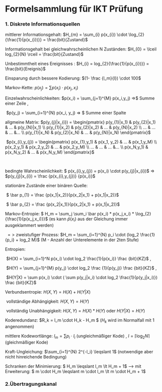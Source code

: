 # Formelsammlung für IKT Prüfung



### 1. Diskrete Informationsquellen



mittlerer Informationsgehalt: $H_{m} = \sum_{i} p(x_{i}) \cdot \log_{2}{\frac{1}{p(x_{i})}} = \frac{bit}{Zustand}$ 

Informationsgehalt bei gleichwahrscheinlichen N Zuständen: $H_{0} = \lceil log_{2}{N} \rceil = \frac{bit}{Zustand}$

Unbestimmtheit eines Ereignisses : $H_{i} = log_{2}{\frac{1}{p(x_{i})}} = \frac{bit}{Ereignis}$

Einsparung durch bessere Kodierung: $(1- \frac {l_m}{l}) \cdot 100$



Markov-Kette: $p(x_{j}) = \sum p(x_{i}) \cdot p(x_{j},x_{i})$

Einzelwahrscheinlichkeiten: 	$p(x_i) = \sum_{j=1}^{M} p(x_i,y_j) =>$ Summe einer Zeile 	, 	

​													$p(y_j) = \sum_{i=1}^{N} p(x_i, y_j) => $ Summe einer Spalte 



allgmeine Matrix: 	$p(y_{j}|x_{i}) = \begin{pmatrix} p(y_{1}|x_1) & p(y_{2}|x_1) & ... & p(y_{N}|x_1)  \\ p(y_{1}|x_2) & p(y_{2}|x_2) & ... & p(y_{N}|x_2) \\ ... & ... & ... &... \\ p(y_{1}|x_N) & p(y_{2}|x_N) & ... & p(y_{N}|x_N) \end{pmatrix}$ 

​									$p(x_{i},y_{j}) = \begin{pmatrix} p(x_{1},y_1) & p(x_1, y_2) & ... & p(x_1,y_M) \\ p(x_2,y_1) & p(x_2,y_2) & ... & p(x_2,y_M) \\ ... & ... & ... &... \\ p(x_N,y_1) & p(x_N,y_2) & ... & p(x_N,y_M) \end{pmatrix}$

​	

bedingte Wahrscheinlichkeit: $ p(x_{i},y_{j}) = p(x_i) \cdot p(y_{j}|x_{i})$ 	=>	$p(y_{j}|x_{i}) = \frac {p(x_{i},y_{j})} {p(x_i)}$

stationäre Zustände einer binären Quelle: 

​	$ \bar p_{1} = \frac {p(x_1|x_2)}{p(x_2|x_1) + p(x_1|x_2)}$  

​	$ \bar p_{2} = \frac {p(x_2|x_1)}{p(x_2|x_1) + p(x_1|x_2)}$



Markov-Entropie:	$ H_m = \sum_j \sum_i \bar p(x_i) * p(x_j,x_i) * \log_{2}{\frac{1}{p(x_j,x_i)}}$ 	(es kann $\bar p(x_i)$ aus der Gleichung immer ausgeklammert werden)

​	$=>$ zweistufiger Prozess: $H_m = \sum_{i=1}^{N} p_i \cdot (log_2 \frac{1}{p_i} + log_2 M)$ (M - Anzahl der Unterelemente in der 2ten Stufe)



Entropien: 

​		$H(X) = \sum_{i=1}^N p(x_i) \cdot log_2 \frac{1}{p(x_i)} \frac {bit}{KZ}$	,	

​		$H(Y) = \sum_{j=1}^{M} p(y_j) \cdot log_2 \frac {1}{p(y_j)} \frac {bit}{KZ}$	,

​		$H(Y|X) = \sum p(x_i) \cdot ( \sum p(y_j|x_i) \cdot log_2 \frac{1}{p(y_j|x_i)}) \frac {bit}{KZ}$

Verbundsentropie: $H(X,Y) = H(X) + H(Y|X)$

​	vollständige Abhängigkeit: 		$H(X,Y) = H(Y)$

​	vollständig Unabhängigkeit: 	$H(X,Y) = H(X) * H(Y)$ oder $H(Y|X) = H(Y)$



Koderedundanz: $R_k = l_m \cdot H_k - H_m $ 	($H_k$ wird im Normalfall mit 1 angenommen)

mittlere Kodewortlänge: $l_m = \sum p_i \cdot l_i$ (ungleichmäßiger Kode)	,	$l = \lceil \log_2 N \rceil$ (gleichmäßiger Kode)

Kraft-Ungleichung: $\sum_{i=1}^{N} 2^{-l_i} \leqslant 1$ (notwendige aber nicht hinreichende Bedingung)

Schranken der Minimierung: $ H_m \leqslant l_m \lt H_m + 1$	--> mit Erweiterung: $ m \cdot H_m \leqslant m \cdot  l_m \lt m \cdot H_m + 1$



<h3>
    2.Übertragungskanal
</h3>
